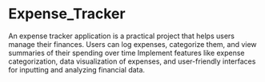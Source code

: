 # Expense_Tracker
An expense tracker application is a practical project that helps users manage their finances. Users can log expenses, categorize them, and view summaries of their spending over time Implement features like expense categorization, data visualization of expenses, and user-friendly interfaces for inputting and analyzing financial data.
